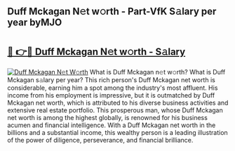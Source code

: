 ## Duff Mckagan N𝚎t w𝚘rth - Part-VfK S𝚊lary per year byMJO

# <h2><a href="http://gc26igy.nevu.top/?p=Duff+Mckagan">🔗 👉🔴 Duff Mckagan N𝚎t w𝚘rth - S𝚊lary</a></h2>

[![Duff Mckagan N𝚎t W𝚘rth](https://i.imgur.com/Oavwk0R.jpeg)](http://gc26igy.nevu.top/?p=Duff+Mckagan)
What is Duff Mckagan n𝚎t w𝚘rth? What is Duff Mckagan s𝚊lary per year?
This rich person's Duff Mckagan net worth is considerable, earning him a spot among the industry's most affluent. His income from his employment is impressive, but it is outmatched by Duff Mckagan net worth, which is attributed to his diverse business activities and extensive real estate portfolio. This prosperous man, whose Duff Mckagan net worth is among the highest globally, is renowned for his business acumen and financial intelligence. With a Duff Mckagan net worth in the billions and a substantial income, this wealthy person is a leading illustration of the power of diligence, perseverance, and financial brilliance.
